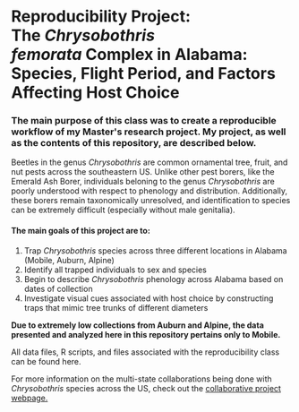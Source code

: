 # Reproducibility Project: The *Chrysobothris femorata* Complex in Alabama: Species, Flight Period, and Factors Affecting Host Choice

### The main purpose of this class was to create a reproducible workflow of my Master's research project. My project, as well as the contents of this repository, are described below.  

Beetles in the genus *Chrysobothris* are common ornamental tree, fruit, and nut pests across the southeastern US. 
Unlike other pest borers, like the Emerald Ash Borer, individuals beloning to the genus *Chrysobothris* are poorly understood with respect to phenology and distribution. Additionally, these borers remain taxonomically unresolved, and identification to species can be extremely difficult (especially without male genitalia). 


#### The main goals of this project are to:
1. Trap *Chrysobothris* species across three different locations in Alabama (Mobile, Auburn, Alpine)
2. Identify all trapped individuals to sex and species
3. Begin to describe *Chrysobothris* phenology across Alabama based on dates of collection
4. Investigate visual cues associated with host choice by constructing traps that mimic tree trunks of different diameters

**Due to extremely low collections from Auburn and Alpine, the data presented and analyzed here in this repository pertains only to Mobile.**

All data files, R scripts, and files associated with the reproducibility class can be found here. 

For more information on the multi-state collaborations being done with *Chrysobothris* species across the US, check out the [collaborative project webpage.](https://www.stopfhb.com)

